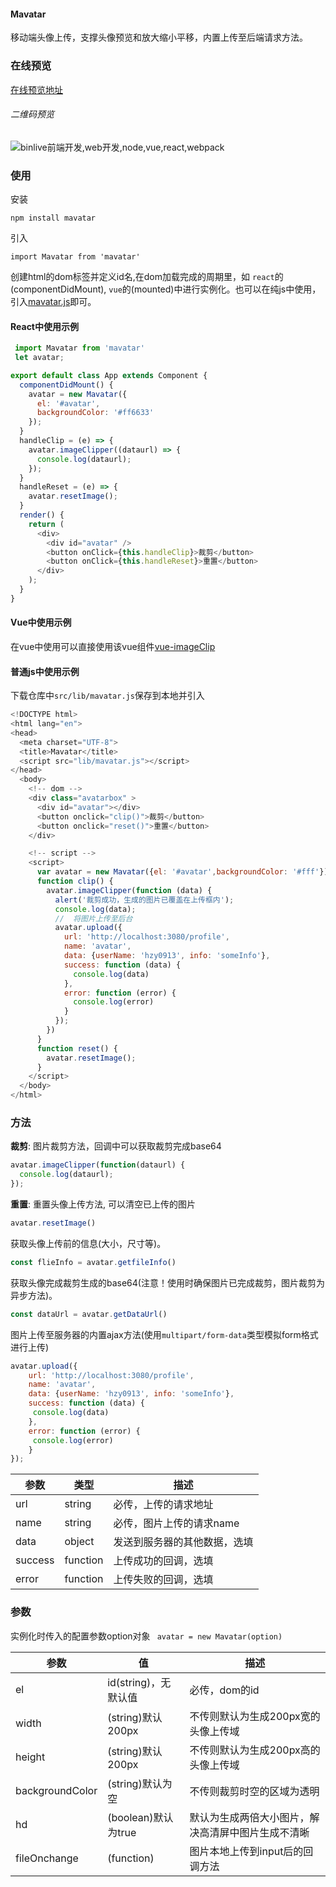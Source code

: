 #### Mavatar ####

移动端头像上传，支撑头像预览和放大缩小平移，内置上传至后端请求方法。


### 在线预览 ###
[在线预览地址](http://preview.binlive.cn/Mavatar/ "在线预览地址")

###### 二维码预览
![binlive前端开发,web开发,node,vue,react,webpack](http://img.binlive.cn/mavatar-qrcode.png)
### 使用
安装

    npm install mavatar
引入

    import Mavatar from 'mavatar'

创建html的dom标签并定义id名,在dom加载完成的周期里，如 `react`的(componentDidMount), `vue`的(mounted)中进行实例化。也可以在纯js中使用，引入[mavatar.js](https://github.com/Hzy0913/Mavatar/blob/master/src/lib/mavatar.js "mavatar.js")即可。

#### React中使用示例
```javascript
 import Mavatar from 'mavatar'
 let avatar;

export default class App extends Component {
  componentDidMount() {
    avatar = new Mavatar({
      el: '#avatar',
      backgroundColor: '#ff6633'
    });
  }
  handleClip = (e) => {
    avatar.imageClipper((dataurl) => {
      console.log(dataurl);
    });
  }
  handleReset = (e) => {
    avatar.resetImage();
  }
  render() {
    return (
      <div>
        <div id="avatar" />
        <button onClick={this.handleClip}>裁剪</button>
        <button onClick={this.handleReset}>重置</button>
      </div>
    );
  }
}
```
#### Vue中使用示例
在vue中使用可以直接使用该vue组件[vue-imageClip](https://github.com/Hzy0913/vue-imageClip "vue-imageClip")

#### 普通js中使用示例
下载仓库中`src/lib/mavatar.js`保存到本地并引入
```javascript
<!DOCTYPE html>
<html lang="en">
<head>
  <meta charset="UTF-8">
  <title>Mavatar</title>
  <script src="lib/mavatar.js"></script>
</head>
  <body>
    <!-- dom -->
    <div class="avatarbox" >
      <div id="avatar"></div>
      <button onclick="clip()">裁剪</button>
      <button onclick="reset()">重置</button>
    </div>

    <!-- script -->
    <script>
      var avatar = new Mavatar({el: '#avatar',backgroundColor: '#fff'});
      function clip() {
        avatar.imageClipper(function (data) {
          alert('裁剪成功，生成的图片已覆盖在上传框内');
          console.log(data);
          //  将图片上传至后台
          avatar.upload({
            url: 'http://localhost:3080/profile',
            name: 'avatar',
            data: {userName: 'hzy0913', info: 'someInfo'},
            success: function (data) {
              console.log(data)
            },
            error: function (error) {
              console.log(error)
            }
          });
        })
      }
      function reset() {
        avatar.resetImage();
      }
    </script>
  </body>
</html>
```

### 方法 ###


**裁剪**: 图片裁剪方法，回调中可以获取裁剪完成base64
```javascript
avatar.imageClipper(function(dataurl) {
  console.log(dataurl);
});
```
**重置**: 重置头像上传方法, 可以清空已上传的图片
```javascript
avatar.resetImage()
```

获取头像上传前的信息(大小，尺寸等)。
```javascript
const flieInfo = avatar.getfileInfo()
```
获取头像完成裁剪生成的base64(注意！使用时确保图片已完成裁剪，图片裁剪为异步方法)。
```javascript
const dataUrl = avatar.getDataUrl()
```
图片上传至服务器的内置ajax方法(使用`multipart/form-data`类型模拟form格式进行上传)
```javascript
avatar.upload({
	url: 'http://localhost:3080/profile',
	name: 'avatar',
	data: {userName: 'hzy0913', info: 'someInfo'},
	success: function (data) {
	 console.log(data)
	},
	error: function (error) {
	 console.log(error)
	}
});
```
|参数   |类型   |描述   |
| ------------ | ------------ | ------------ |
| url  | string  | 必传，上传的请求地址  |
| name  | string  | 必传，图片上传的请求name  |
| data  | object  | 发送到服务器的其他数据，选填  |
| success  | function  | 上传成功的回调，选填  |
| error  | function  | 上传失败的回调，选填  |

### 参数

实例化时传入的配置参数option对象
` avatar = new Mavatar(option)`

|参数   |值   |描述   |
| ------------ | ------------ | ------------ |
| el  | id(string)，无默认值  | 必传，dom的id  |
| width  |(string)默认200px   | 不传则默认为生成200px宽的头像上传域  |
| height  |(string)默认200px   | 不传则默认为生成200px高的头像上传域  |
|  backgroundColor | (string)默认为空  | 不传则裁剪时空的区域为透明  |
|  hd |  (boolean)默认为true  |  默认为生成两倍大小图片，解决高清屏中图片生成不清晰 |
|  fileOnchange | (function)  | 图片本地上传到input后的回调方法 |
